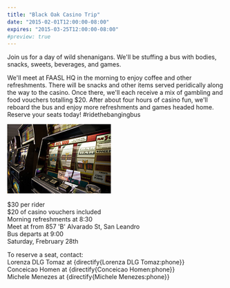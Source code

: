 ```yaml
---
title: "Black Oak Casino Trip"
date: "2015-02-01T12:00:00-08:00"
expires: "2015-03-25T12:00:00-08:00"
#preview: true
---
```


Join us for a day of wild shenanigans. We'll be stuffing a bus with bodies, snacks, sweets, beverages, and games.

We'll meet at FAASL HQ in the morning to enjoy coffee and other refreshments. There will be snacks and other items served peridically along the way to the casino. Once there, we'll each receive a mix of gambling and food vouchers totalling $20. After about four hours of casino fun, we'll reboard the bus and enjoy more refreshments and games headed home. Reserve your seats today! #ridethebangingbus

![Slot machines](5817404296_59bfa70fff_m.jpg "More photos by Rob Boudon at http://www.flickr.com/photos/robboudon/")

$30 per rider<br>
$20 of casino vouchers included<br>
Morning refreshments at 8:30<br>
Meet at from 857 'B' Alvarado St, San Leandro<br>
Bus departs at 9:00<br>
Saturday, Frebruary 28th<br>

To reserve a seat, contact:<br>
Lorenza DLG Tomaz at {directify{Lorenza DLG Tomaz:phone}}<br>
Conceicao Homen at {directify{Conceicao Homen:phone}}<br>
Michele Menezes at {directify{Michele Menezes:phone}}
